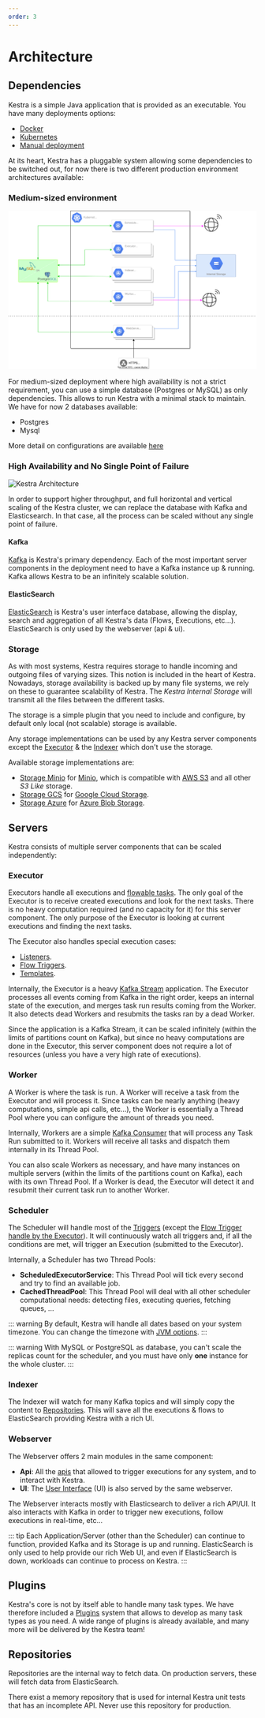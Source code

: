 ```yaml
---
order: 3
---
```

# Architecture


## Dependencies

Kestra is a simple Java application that is provided as an executable. You have many deployments options:
- [Docker](../administrator-guide/deployment/docker)
- [Kubernetes](../administrator-guide/deployment/kubernetes)
- [Manual deployment](../administrator-guide/deployment/manual)

At its heart, Kestra has a pluggable system allowing some dependencies to be switched out, for now there is two different production environment architectures available:

### Medium-sized environment
![Kestra Architecture](./architecture-sql.svg "Kestra Architecture")

For medium-sized deployment where high availability is not a strict requirement, you can use a simple database (Postgres or MySQL) as only dependencies. This allows to run Kestra with a minimal stack to maintain. We have for now 2 databases available:
- Postgres
- Mysql

More detail on configurations are available [here](../administrator-guide/configuration/databases/README.md)

### High Availability and No Single Point of Failure

![Kestra Architecture](./architecture.svg "Kestra Architecture")

In order to support higher throughput, and full horizontal and vertical scaling of the Kestra cluster, we can replace the database with Kafka and Elasticsearch. In that case, all the process can be scaled without any single point of failure.

#### Kafka
[Kafka](https://kafka.apache.org/) is Kestra's primary dependency. Each of the most important server components in the deployment need to have a Kafka instance up & running. Kafka allows Kestra to be an infinitely scalable solution.

#### ElasticSearch
[ElasticSearch](https://www.elastic.co/) is Kestra's user interface database, allowing the display, search and aggregation of all Kestra's data (Flows, Executions, etc...). ElasticSearch is only used by the webserver (api & ui).

### Storage
As with most systems, Kestra requires storage to handle incoming and outgoing files of varying sizes. This notion is included in the heart of Kestra. Nowadays, storage availability is backed up by many file systems, we rely on these to guarantee scalability of Kestra. The *Kestra Internal Storage* will transmit all the files between the different tasks.

The storage is a simple plugin that you need to include and configure, by default only local (not scalable) storage is available.

Any storage implementations can be used by any Kestra server components except the [Executor](#executor) & the [Indexer](#indexer) which don't use the storage.

Available storage implementations are:
- [Storage Minio](https://github.com/kestra-io/storage-minio) for [Minio](https://min.io/), which is compatible with [AWS S3](https://aws.amazon.com/s3/) and all other *S3 Like* storage.
- [Storage GCS](https://github.com/kestra-io/storage-gcs) for [Google Cloud Storage](https://cloud.google.com/storage).
- [Storage Azure](https://github.com/kestra-io/storage-azure) for [Azure Blob Storage](https://azure.microsoft.com/en-us/services/storage/blobs/).

## Servers

Kestra consists of multiple server components that can be scaled independently:

### Executor
Executors handle all executions and [flowable tasks](../../developer-guide/flowable). The only goal of the Executor is to receive created executions and look for the  next tasks. There is no heavy computation required (and no capacity for it) for this server component. The only purpose of the Executor is looking at current executions and finding the next tasks.

The Executor also handles special execution cases:
- [Listeners](../developer-guide/listeners).
- [Flow Triggers](../developer-guide/triggers/flow.md).
- [Templates](../developer-guide/templates).

Internally, the Executor is a heavy [Kafka Stream](https://kafka.apache.org/documentation/streams/) application. The Executor processes all events coming from Kafka in the right order, keeps an internal state of the execution, and merges task run results coming from the Worker.
It also detects dead Workers and resubmits the tasks ran by a dead Worker.

Since the application is a Kafka Stream, it can be scaled infinitely (within the limits of partitions count on Kafka), but since no heavy computations are done in the Executor, this server component does not require a lot of resources (unless you have a very high rate of executions).


### Worker
A Worker is where the task is run. A Worker will receive a task from the Executor and will process it. Since tasks can be nearly anything (heavy computations, simple api calls, etc...), the Worker is essentially a Thread Pool where you can configure the amount of threads you need.

Internally, Workers are a simple [Kafka Consumer](https://kafka.apache.org/documentation/#consumerapi) that will process any Task Run submitted to it. Workers will receive all tasks and dispatch them internally in its Thread Pool.

You can also scale Workers as necessary, and have many instances on multiple servers (within the limits of the partitions count on Kafka), each with its own Thread Pool. If a Worker is dead, the Executor will detect it and resubmit their current task run to another Worker.

### Scheduler
The Scheduler will handle most of the [Triggers](../developer-guide/triggers) (except the [Flow Trigger handle by the Executor](../developer-guide/triggers/flow.md)). It will continuously watch all triggers and, if all the conditions are met, will trigger an Execution (submitted to the Executor).

Internally, a Scheduler has two Thread Pools:

- **ScheduledExecutorService**: This Thread Pool will tick every second and try to find an available job.
- **CachedThreadPool**: This Thread Pool will deal with all other scheduler computational needs: detecting files, executing queries, fetching queues, ...

::: warning
By default, Kestra will handle all dates based on your system timezone. You can change the timezone with [JVM options](../administrator-guide/configuration/others#jvm-configuration).
:::

::: warning
With MySQL or PostgreSQL as database, you can't scale the replicas count for the scheduler, and you must have only **one** instance for the whole cluster.
:::

### Indexer
The Indexer will watch for many Kafka topics and will simply copy the content to [Repositories](#repositories). This will save all the executions & flows to ElasticSearch providing Kestra with a rich UI.

### Webserver
The Webserver offers 2 main modules in the same component:
- **Api**: All the [apis](../api-guide/) that allowed to trigger executions for any system, and to interact with Kestra.
- **UI**: The [User Interface](../user-interface-guide) (UI) is also served by the same webserver.

The Webserver interacts mostly with Elasticsearch to deliver a rich API/UI. It also interacts with Kafka in order to trigger new executions, follow executions in real-time, etc...


::: tip
Each Application/Server (other than the Scheduler) can continue to function, provided Kafka and its Storage is up and running. ElasticSearch is only used to help provide our rich Web UI, and even if ElasticSearch is down, workloads can continue to process on Kestra.
:::


## Plugins
Kestra's core is not by itself able to handle many task types. We have therefore included a [Plugins](../../plugins) system that allows to develop as many task types as you need.
A wide range of plugins is already available, and many more will be delivered by the Kestra team!

## Repositories
Repositories are the internal way to fetch data. On production servers, these will fetch data from ElasticSearch. 

There exist a memory repository that is used for internal Kestra unit tests that has an incomplete API. Never use this repository for production.
